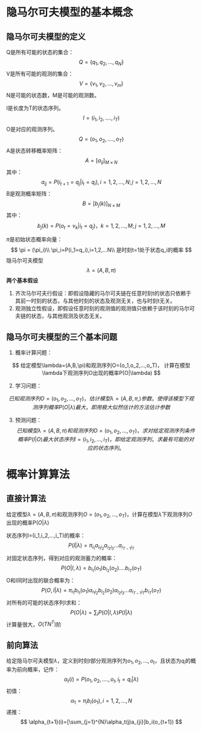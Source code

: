# 隐马尔可夫模型的基本概念

 ## 隐马尔可夫模型的定义

Q是所有可能的状态的集合：
$$
Q = \{q_1,q_2,...,q_N\}
$$
V是所有可能的观测的集合：
$$
V= \{v_1,v_2,...,v_m\}
$$
N是可能的状态数，M是可能的观测数。

I是长度为T的状态序列。
$$
I=(i_1,i_2,....,i_T)
$$
O是对应的观测序列。
$$
Q=(o_1,o_2,....,o_T)
$$
A是状态转移概率矩阵：
$$
A = [a_{ij}]_{M\times N}
$$
其中：
$$
a_{ij}=P(i_{t+1}=q_j|i_t=q_i),i=1,2,...,N;j=1,2,...,N
$$
B是观测概率矩阵：
$$
B=[b_j(k)]_{N \times M}
$$
其中：
$$
b_j(k)=P(o_t=v_k|i_t=q_j)，k=1,2,...,M;j=1,2,...,M
$$


$\pi$是初始状态概率向量：
$$
\pi = (\pi_i)\\
\pi_i=P(i_1=q_i),i=1,2,...N\\
是时刻t=1处于状态q_i的概率
$$
隐马尔可夫模型
$$
\lambda=(A,B,\pi)
$$
**两个基本假设**

1. 齐次马尔可夫行假设：即假设隐藏的马尔可夫链在任意时刻t的状态只依赖于其前一时刻的状态，与其他时刻的状态及观测无关，也与时刻t无关。
2. 观测独立性假设，即假设任意时刻的观测值的观测值只依赖于该时刻的马尔可夫链的状态，与其他观测及状态无关。

## 隐马尔可夫模型的三个基本问题

1. 概率计算问题：

$$
给定模型\lambda=(A,B,\pi)和观测序列O=(o_1,o_2,...,o_T)，
计算在模型\lambda下观测序列O出现的概率P(O|\lambda)
$$

2. 学习问题：

$$
已知观测序列O=(o_1,o_2,...,o_T)，估计模型\lambda=(A,B,\pi,)参数，使得该模型下观测序列概率P(O|\lambda)最大，即用极大似然估计的方法估计参数
$$

3. 预测问题：
   $$
   已知模型\lambda=(A,B,\pi)和观测序列O=(o_1,o_2,...,o_T)，求对给定观测序列条件概率P(I|O)最大状态序列I=(i_1,i_2,...,i_T)，即给定观测序列，求最有可能的对应的状态序列。
   $$



# 概率计算算法

## 直接计算法

给定模型$\lambda=(A,B,\pi)$和观测序列$O=(o_1,o_2,...,o_T)$，计算在模型$\lambda$下观测序列$O$出现的概率P$(O|\lambda)$

状态序列I=(i_1,i_2,...,i_T)的概率：
$$
P(I|\lambda)=\pi_{i_1}a_{i_1i_2}a_{i_2i_3}...a_{i_{T-1}i_T}
$$
对固定状态序列，得到对应的观测蓄力的概率：
$$
P(O|I,\lambda)=b_{i_1}(o_1)b_{i_2}(o_2)....b_{i_T}(o_T)
$$
O和I同时出现的联合概率为：
$$
P(O,I|\lambda)=\pi_{i_1}b_{i_1}(o_1)a_{i_1i_2}b_{i_2}(o_2)a_{i_2i_3}...a_{i_{T-1}i_T}b_{i_T}(o_T)
$$
对所有的可能的状态序列I求和：
$$
P(O|\lambda) = \sum_I P(O|I,\lambda)P(I|\lambda)
$$
计算量很大，$O(TN^T)$阶

## 前向算法

给定隐马尔可夫模型$\lambda$，定义到时刻$t$部分观测序列为$o_1,o_2,...,o_t$，且状态为$q_i$的概率为前向概率，记作：
$$
\alpha_t(i)=P(o_1,o_2,....,o_t,i_t=q_i|\lambda)
$$
初值：
$$
\alpha_1=\pi_ib_i(o_1),i=1,2,...,N
$$
递推：
$$
\alpha_{t+1}(i)=[\sum_{j=1}^{N}\alpha_t(j)a_{ji}]b_i(o_{t+1})
$$






























